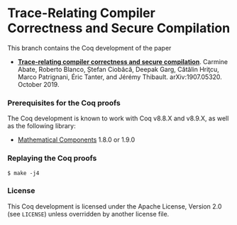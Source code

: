# Trace-Relating Compiler Correctness and Secure Compilation #

This branch contains the Coq development of the paper
- **[Trace-relating compiler correctness and secure compilation](https://arxiv.org/abs/1907.05320)**.
  Carmine Abate, Roberto Blanco, Ștefan Ciobâcă, Deepak Garg,
  Cătălin Hriţcu, Marco Patrignani, Éric Tanter, and Jérémy Thibault.
  arXiv:1907.05320. October 2019.

### Prerequisites for the Coq proofs ###

The Coq development is known to work with Coq v8.8.X and v8.9.X,
as well as the following library:
- [Mathematical Components](https://math-comp.github.io/math-comp/) 1.8.0 or 1.9.0

### Replaying the Coq proofs ###

    $ make -j4

### License ###

This Coq development is licensed under the Apache License, Version 2.0 (see
`LICENSE`) unless overridden by another license file.
